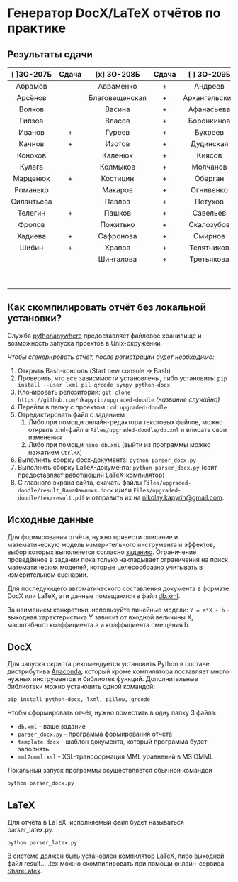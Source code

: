 # Генератор DocX/LaTeX отчётов по практике

## Результаты сдачи

| [ ]3О-207Б    | Сдача | [x] 3О-208Б   | Сдача | [ ] 3О-209Б   | Сдача | [ ] 3О-210Б   | Сдача |
|:-------------:|:-----:|:-------------:|:-----:|:-------------:|:-----:|:-------------:|:-----:|
| Абрамов       |       | Авраменко     |   +   | Андреев       |       | Белова        |       |
| Арсёнов       |       | Благовещенская|   +   | Архангельский |       | Варганов      |       |
| Волков        |       | Васина        |   +   | Афанасьева    |       | Викулов       |       |
| Гилзов        |       | Власов        |   +   | Боронкинов    |       | Вишкарёв      |       |
| Иванов        |   +   | Гуреев        |   +   | Букреев       |   +   | Волков        |       |
| Качнов        |   +   | Изотов        |   +   | Дудинская     |       | Гугава        |       |
| Коноков       |       | Каленюк       |   +   | Киясов        |       | Ефременков    |       |
| Кулага        |       | Колмыков      |   +   | Молчанов      |       | Задоя         |       |
| Марценюк      |   +   | Костицин      |   +   | Оберган       |       | Затевалова    |       |
| Романько      |       | Макаров       |   +   | Огнивенко     |       | Ильясов       |       |
| Силантьева    |       | Павлов        |   +   | Петухов       |       | Максимов      |       |
| Телегин       |   +   | Пашков        |   +   | Савельев      |       | Маласай       |       |
| Фролов        |       | Пожитько      |   +   | Скалозубов    |       | Николаев      |       |
| Хадиева       |   +   | Сафронова     |   +   | Смирнов       |       | Овчиников     |       |
| Шибин         |   +   | Храпов        |   +   | Телятников    |   +   | Туруснова     |       |
|               |       | Шингалова     |   +   | Третьякова    |       | Уварова       |       |
|               |       |               |       |               |       | Холоянц       |       |
|               |       |               |       |               |       | Ярцев         |       |

## Как скомпилировать отчёт без локальной установки?

Служба [pythonanywhere](https://www.pythonanywhere.com) предоставляет файловое хранилище и возможность запуска проектов в Unix-окружении.

*Чтобы сгенерировать отчёт, после регистрации будет необходимо:*

1. Открыть Bash-консоль (Start new console -> Bash)
2. Проверить, что все зависимости установлены, либо установить: `pip install --user lxml pil qrcode sympy python-docx`
3. Клонировать репозиторий: `git clone https://github.com/nkapyrin/upgraded-doodle` _(название случайно)_
4. Перейти в папку с проектом : `cd upgraded-doodle`
5. Отредактировать файл с заданием
    1. Либо при помощи онлайн-редактора текстовых файлов, можно открыть xml-файл в `Files/upgraded-doodle/db.xml` и вписать свои изменения
    2. Либо при помощи `nano db.xml` (выйти из программы можно нажатием `Ctrl+X`)
6. Выполнить сборку docx-документа: `python parser_docx.py`
7. Выполнить сборку LaTeX-документа: `python parser_docx.py` (сайт предоставляет работающий LaTeX-компилятор)
8. С главного экрана сайта, скачать файлы `Files/upgraded-doodle/result_ВашаФамилия.docx` и/или `Files/upgraded-doodle/tex/result.pdf` и отправить их на nikolay.kapyrin@gmail.com.


## Исходные данные

Для формирования отчёта, нужно привести описание и математическую модель измерительного инструмента и эффектов, выбор которых выполняется согласно [заданию](assignment.pdf). Ограничение проведённое в задании пока только накладывает ограничения на поиск математических моделей, которые целесообразно учитывать в измерительном сценарии.

Для последующего автоматического составления документа в формате DocX или LaTeX, эти данные помещаются в файл [db.xml](assignment.pdf).

За неимением конкретики, используйте линейные модели: `Y = a*X + b` - выходная характеристика Y зависит от входной величины X, масштабного коэффициента a и коэффициента смещения b.

## DocX

Для запуска скрипта рекомендуется установить Python в составе дистрибутива [Anaconda](https://www.continuum.io/downloads), который кроме компилятора поставляет много нужных инструментов и библиотек функций. Дополнительные библиотеки можно установить одной командой:

`pip install python-docx, lxml, pillow, qrcode`

Чтобы сформировать отчёт, нужно поместить в одну папку 3 файла:

* `db.xml` - ваше задание
* `parser_docx.py` - программа формирования отчёта
* `template.docx` - шаблон документа, который программа будет заполнять
* `mml2omml.xsl` - XSL-трансформация MML уравнений в MS OMML

Локальный запуск программы осуществляется обычной командой

`python parser_docx.py`

## LaTeX

Для отчёта в LaTeX, исполняемый файл будет называться parser_latex.py.

`python parser_latex.py`

В системе должен быть установлен [компилятор LaTeX](http://www.tug.org/texlive/), либо выходной файл result... .tex можно скомпилировать при помощи онлайн-сервиса [ShareLatex](https://ru.sharelatex.com/).
